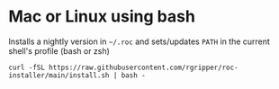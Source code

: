 # Mac or Linux using bash

Installs a nightly version in `~/.roc` and sets/updates `PATH` in the current shell's profile (bash or zsh)
```
curl -fSL https://raw.githubusercontent.com/rgripper/roc-installer/main/install.sh | bash -
```

